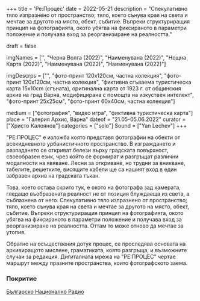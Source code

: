 +++
title = 'Ре:Процес'
date = 2022-05-21
description = "Спекулативно тяло изпразнено от пространство; тяло, което сънува края на света и мечтае за другото на място, обект, събитие. Въпреки структуриращия принцип на фотографията, окото убягва на фиксираното в параметри положение и получава вход за реорганизиране на реалността."

draft = false

imgNames = ['', "Черна Волга (2022)", "Наименувана (2022)", "Нощна Карта (2022)", "Наименувана (2022)", "Наименувана (2022)"]


imgDescrps = ["", "фото-принт 120х120см, частна колекция", "фото-принт 120х120см, частна колекция", "фиктивна сгъваема туристическа карта 15x10cm (сгъната), оригинална карта от 1923 г. от общинския архив на град Варна, модифицирана с помощта на изкуствен интелект", "фото-принт 25х25см", "фото-принт 60х40см, частна колекция"]


medium = ["фотография", "видео игра", "фиктивна туристическа карта"]
place = "Галерия Архис, Варна"
dateof = "21.05-05.06.2022"
curator = ["Христо Калоянов"]
categories = ["solo"]
Sound = ["Yan Lechev"]
+++

"РЕ:ПРОЦЕС" е изложба която представя фотографии на обекти от всекидневното урбанистичното пространство. В изграждането и разпадането се откриват белези върху градската повърхност, своеобразен език, чрез който се формират и разгръщат различни модалности на явяване. Лесни за откриване, но трудни за вникване, табелите, решетките, висящите кабели ще са нашият вход в един забравен архив на градската тъкан.

Това, което остава скрито тук, е окото на фотографа зад камерата, гледащо въобразената реалност не от позиция блуждаеща из света, а съблазнена от него. Спекулативно тяло изпразнено от пространство; тяло, което сънува края на света и мечтае за другото на място, обект, събитие. Въпреки структуриращия принцип на фотографията, окото убягва на фиксираното в параметри положение и получава вход за реорганизиране на реалността. Оттам то може отново да мечтае за утопия.

Обратно на осъществения дотук процес, се проследява основата на архивиращото мислене, граматиката, която разгръща, и възможните случаи за редакция. Дигиталната мрежа на "РЕ:ПРОЦЕС" чертае маршрут между празните пространства, които фотографското заема.


<!-- add photos of map + its text to your blog and link here -->

### Покритие
[Българско Национално Радио](https://bnr.bg/varna/post/101649068/izlojbata-reproces-preplita-tradicionnoto-i-abstraktnoto-v-nevijdani-ulichni-fotografii)